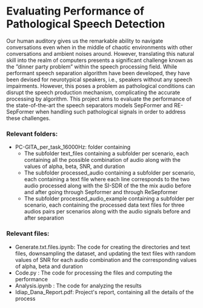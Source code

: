 # Evaluating Performance of Pathological Speech Detection 

Our human auditory gives us the remarkable ability to navigate conversations even when in the middle of chaotic environments with other conversations and ambient noises around. However, translating this natural skill into the realm of computers presents a significant challenge known as the ”dinner party problem” within the speech processing field. While performant speech separation algorithm have been developed, they have been devised for neurotypical speakers, i.e., speakers without any speech impairments. However, this poses a problem as pathological conditions can disrupt the speech production mechanism, complicating the accurate processing by algorithm. This project aims to evaluate the performance of the state-of-the-art the speech separators models SepFormer and RE-SepFormer when handling such pathological signals in order to address these challenges.

### Relevant folders:
- PC-GITA_per_task_16000Hz: folder containing
  - The subfolder text_files containing a subfolder per scenario, each containing all the possible combination of audio along with the values of alpha, beta, SNR, and duration
  - The subfolder processed_audio containing a subfolder per scenario, each containing a text file where each line corresponds to the two audio processed along with the SI-SDR of the the mix audio before and after going through Sepformer and through ReSepformer
  - The subfolder processed_audio_example containing a subfolder per scenario, each containing the processed data text files for three audios pairs per scenarios along with the audio signals before and after separation

### Relevant files:
- Generate.txt.files.ipynb: The code for creating the directories and text files, downsampling the dataset, and updating the text files with random values of SNR for each audio combination and the corresponding values of alpha, beta and duration
- Code.py : The code for processing the files and computing the performance
- Analysis.ipynb : The code for analyzing the results
- Idiap_Dana_Report.pdf: Project's report, containing all the details of the process
